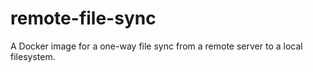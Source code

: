 # remote-file-sync

A Docker image for a one-way file sync from a remote server to a local filesystem.
